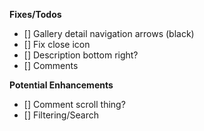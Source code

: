 **Fixes/Todos**

* [] Gallery detail navigation arrows (black)
* [] Fix close icon
* [] Description bottom right?
* [] Comments

**Potential Enhancements**

* [] Comment scroll thing?
* [] Filtering/Search
